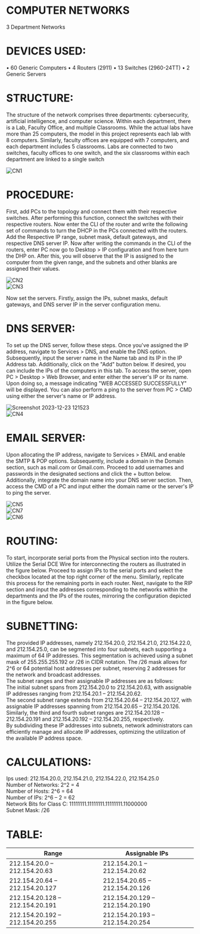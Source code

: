# COMPUTER NETWORKS
3 Department Networks

# DEVICES USED:
•	60 Generic Computers
•	4 Routers (2911)
•	13 Switches (2960-24TT)
•	2 Generic Servers

# STRUCTURE:

The structure of the network comprises three departments: cybersecurity, artificial intelligence, and computer science. Within each department, there is a Lab, Faculty Office, and multiple Classrooms. While the actual labs have more than 25 computers, the model in this project represents each lab with 8 computers. Similarly, faculty offices are equipped with 7 computers, and each department includes 5 classrooms. Labs are connected to two switches, faculty offices to one switch, and the six classrooms within each department are linked to a single switch

![CN1](https://github.com/mishqatabid/Computer-Networks/assets/145700715/d7b1b5ad-1c19-41d4-b143-8090d8a90f6a)
<br>

# PROCEDURE:
First, add PCs to the topology and connect them with their respective switches. After performing this function, connect the switches with their respective routers. Now enter the CLI of the router and write the following set of commands to turn the DHCP in the PCs connected with the routers. Add the Respective IP range, subnet mask, default gateways, and respective DNS server IP. Now after writing the commands in the CLI of the routers, enter PC now go to Desktop > IP configuration and from here turn the DHP on. After this, you will observe that the IP is assigned to the computer from the given range, and the subnets and other blanks are assigned their values.

![CN2](https://github.com/mishqatabid/Computer-Networks/assets/145700715/a762eb9a-3e50-4039-9a4d-63213948c32a)
<br>
![CN3](https://github.com/mishqatabid/Computer-Networks/assets/145700715/b4aecd60-b4c9-4fc2-8d41-bd7a9b23292a)

Now set the servers. Firstly, assign the IPs, subnet masks, default gateways, and DNS server IP in the server configuration menu.

# DNS SERVER:
To set up the DNS server, follow these steps. 
Once you've assigned the IP address, navigate to Services > DNS, and enable the DNS option. Subsequently, input the server name in the Name tab and its IP in the IP Address tab. Additionally, click on the "Add" button below. If desired, you can include the IPs of the computers in this tab. To access the server, open PC > Desktop > Web Browser, and enter either the server's IP or its name. Upon doing so, a message indicating "WEB ACCESSED SUCCESSFULLY" will be displayed. You can also perform a ping to the server from PC > CMD using either the server's name or IP address.

![Screenshot 2023-12-23 121523](https://github.com/mishqatabid/Computer-Networks/assets/145700715/0cd85f3b-932c-402d-9182-7ed06a8622ab)
<br>
![CN4](https://github.com/mishqatabid/Computer-Networks/assets/145700715/d8edfb55-e271-4a54-a2fc-99fb79b98cd6)

# EMAIL SERVER:
Upon allocating the IP address, navigate to Services > EMAIL and enable the SMTP & POP options. Subsequently, include a domain in the Domain section, such as mail.com or Gmail.com. Proceed to add usernames and passwords in the designated sections and click the + button below. Additionally, integrate the domain name into your DNS server section. Then, access the CMD of a PC and input either the domain name or the server's IP to ping the server.

![CN5](https://github.com/mishqatabid/Computer-Networks/assets/145700715/9ead4ea7-7906-47b7-bcfe-aa938b2200e8)
<br>
![CN7](https://github.com/mishqatabid/Computer-Networks/assets/145700715/890cb52b-9fbc-414f-880c-b21c0a8e968e)
<br>
![CN6](https://github.com/mishqatabid/Computer-Networks/assets/145700715/cf44aaec-e8bc-46d4-93c7-aa17dcf599ef)

# ROUTING:
To start, incorporate serial ports from the Physical section into the routers. Utilize the Serial DCE Wire for interconnecting the routers as illustrated in the figure below. Proceed to assign IPs to the serial ports and select the checkbox located at the top right corner of the menu. Similarly, replicate this process for the remaining ports in each router. Next, navigate to the RIP section and input the addresses corresponding to the networks within the departments and the IPs of the routes, mirroring the configuration depicted in the figure below.

# SUBNETTING:
The provided IP addresses, namely 212.154.20.0, 212.154.21.0, 212.154.22.0, and 212.154.25.0, can be segmented into four subnets, each supporting a maximum of 64 IP addresses. This segmentation is achieved using a subnet mask of 255.255.255.192 or /26 in CIDR notation. The /26 mask allows for 2^6 or 64 potential host addresses per subnet, reserving 2 addresses for the network and broadcast addresses.<br>The subnet ranges and their assignable IP addresses are as follows:<br>The initial subnet spans from 212.154.20.0 to 212.154.20.63, with assignable IP addresses ranging from 212.154.20.1 – 212.154.20.62.<br>The second subnet range extends from 212.154.20.64 – 212.154.20.127, with assignable IP addresses spanning from 212.154.20.65 – 212.154.20.126.<br>Similarly, the third and fourth subnet ranges are 212.154.20.128 – 212.154.20.191 and 212.154.20.192 – 212.154.20.255, respectively.<br>By subdividing these IP addresses into subnets, network administrators can efficiently manage and allocate IP addresses, optimizing the utilization of the available IP address space.

# CALCULATIONS:
Ips used: 212.154.20.0, 212.154.21.0, 212.154.22.0, 212.154.25.0
<br>Number of Networks: 2^2 = 4
<br>Number of Hosts: 2^6 = 64
<br>Number of IPs: 2^6 – 2 = 62
<br>Network Bits for Class C: 11111111.11111111.11111111.11000000
<br>Subnet Mask: /26

# TABLE:

| Range                           | Assignable IPs                  |
|---------------------------------|---------------------------------|
| 212.154.20.0 – 212.154.20.63    | 212.154.20.1 – 212.154.20.62    |
| 212.154.20.64 – 212.154.20.127  | 212.154.20.65 – 212.154.20.126  |
| 212.154.20.128 – 212.154.20.191 | 212.154.20.129 – 212.154.20.190 |
| 212.154.20.192 – 212.154.20.255 | 212.154.20.193 – 212.154.20.254 |





